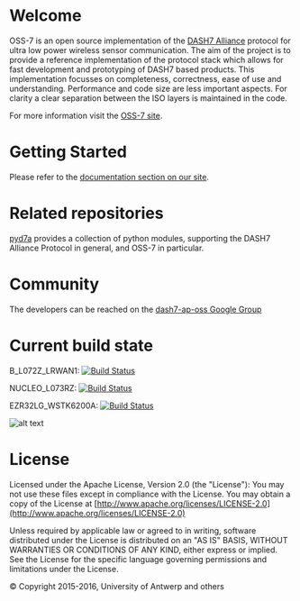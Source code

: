 # Welcome

OSS-7 is an open source implementation of the [DASH7 Alliance](http://www.dash7-alliance.org) protocol for ultra low power wireless sensor communication. The aim of the project is to provide a reference implementation of the protocol stack which allows for fast development and prototyping of DASH7 based products. This implementation focusses on completeness, correctness, ease of use and understanding. Performance and code size are less important aspects. For clarity a clear separation between the ISO layers is maintained in the code.

For more information visit the [OSS-7 site](http://mosaic-lopow.github.io/dash7-ap-open-source-stack/).

# Getting Started

Please refer to the [documentation section on our site](http://mosaic-lopow.github.io/dash7-ap-open-source-stack/docs/home/).

# Related repositories

[pyd7a](https://github.com/MOSAIC-LoPoW/pyd7a) provides a collection of python modules, supporting the DASH7 Alliance Protocol in general, and OSS-7 in particular.

# Community

The developers can be reached on the [dash7-ap-oss Google Group](https://groups.google.com/forum/#!forum/dash7-ap-oss)

# Current build state

B_L072Z_LRWAN1: [![Build Status](http://143.129.38.131:8080/buildStatus/icon?job=BuildProject/Platform=B_L072Z_LRWAN1)](http://143.129.38.131:8080/job/BuildProject/Platform=B_L072Z_LRWAN1/)

NUCLEO_L073RZ: [![Build Status](http://143.129.38.131:8080/buildStatus/icon?job=BuildProject/Platform=NUCLEO_L073RZ)](http://143.129.38.131:8080/job/BuildProject/Platform=NUCLEO_L073RZ/)

EZR32LG_WSTK6200A: 
[![Build Status](http://143.129.38.131:8080/buildStatus/icon?job=BuildProject/Platform=EZR32LG_WSTK6200A)](http://143.129.38.131:8080/job/BuildProject/Platform=EZR32LG_WSTK6200A/)

![alt text](http://143.129.38.131:8080/buildStatus/icon?job=BuildProject/Platform=EZR32LG_WSTK6200A)
# License

Licensed under the Apache License, Version 2.0 (the "License"): You may not use these files except in compliance with the License. You may obtain a copy of the License at [http://www.apache.org/licenses/LICENSE-2.0](http://www.apache.org/licenses/LICENSE-2.0)

Unless required by applicable law or agreed to in writing, software distributed under the License is distributed on an "AS IS" BASIS, WITHOUT WARRANTIES OR CONDITIONS OF ANY KIND, either express or implied. See the License for the specific language governing permissions and limitations under the License.

&copy; Copyright 2015-2016, University of Antwerp and others
